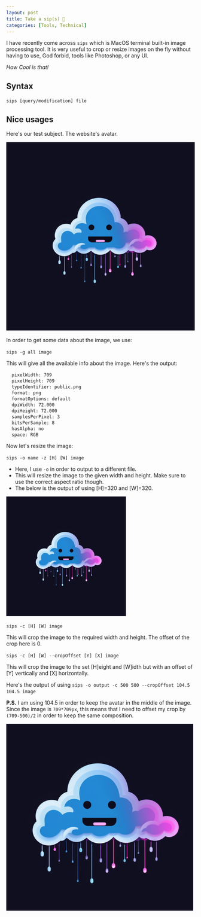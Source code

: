 ```yaml
---
layout: post
title: Take a sip(s) 🥃
categories: [Tools, Technical]
---
```


I have recently come across `sips` which is MacOS terminal built-in image processing tool. It is very useful to crop or resize images on the fly without having to use, God forbid, tools like Photoshop, or any UI. 

*How Cool is that!*

## Syntax

`sips [query/modification] file`

## Nice usages

Here's our test subject. The website's avatar.

![avatar](../images/avatar.png)

In order to get some data about the image, we use:

`sips -g all image`

This will give all the available info about the image. Here's the output:

```
  pixelWidth: 709
  pixelHeight: 709
  typeIdentifier: public.png
  format: png
  formatOptions: default
  dpiWidth: 72.000
  dpiHeight: 72.000
  samplesPerPixel: 3
  bitsPerSample: 8
  hasAlpha: no
  space: RGB
```

Now let's resize the image: 

`sips -o name -z [H] [W] image`

- Here, I use `-o` in order to output to a different file.
- This will resize the image to the given width and height. Make sure to use the correct aspect ratio though.
- The below is the output of using [H]=320 and [W]=320.

![avatar3232](../images/avatar3232.png)

`sips -c [H] [W] image`

This will crop the image to the required width and height. The offset of the crop here is 0.

`sips -c [H] [W] --cropOffset [Y] [X] image`

This will crop the image to the set [H]eight and [W]idth but with an offset of [Y] vertically and [X] horizontally.

Here's the output of using `sips -o output -c 500 500 --cropOffset 104.5 104.5 image`

**P.S.** I am using 104.5 in order to keep the avatar in the middle of the image. Since the image is `709*709px`, this means that I need to offset my crop by `(709-500)/2` in order to keep the same composition.

![avatar500500](../images/avatar500500.png)
